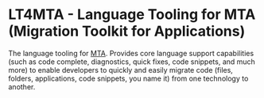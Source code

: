 # LT4MTA - Language Tooling for MTA (Migration Toolkit for Applications)

The language tooling for [MTA](https://developers.redhat.com/products/mta/overview). Provides core language support capabilities (such as code complete, diagnostics, quick fixes, code snippets, and much more) to enable developers to quickly and easily migrate code (files, folders, applications, code snippets, you name it) from one technology to another.

